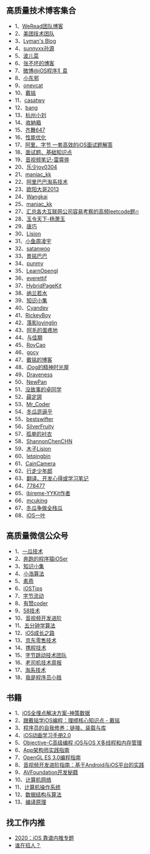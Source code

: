 
## 高质量技术博客集合

* 1、[WeRead团队博客](https://wereadteam.github.io/)
* 2、[美团技术团队](https://tech.meituan.com/)
* 3、[Lyman's Blog](http://www.lymanli.com)
* 4、[sunnyxx孙源](http://blog.sunnyxx.com)
* 5、[波儿菜](https://www.jianshu.com/u/a89bf7b8bdd8)
* 6、[张不坏的博客](https://zhangbuhuai.com)
* 7、[微博@iOS程序犭袁](https://github.com/ChenYilong)
* 8、[小东邪](https://juejin.im/user/58ec343861ff4b00691b4f26)
* 9、[onevcat](https://onevcat.com/#blog)
* 10、[戴铭](https://www.jianshu.com/u/9a4903d7e3d1)
* 11、[casatwy](https://casatwy.com)
* 12、[bang](http://blog.cnbang.net)
* 13、[杭州小刘](https://github.com/FantasticLBP/knowledge-kit/blob/master/SUMMARY.md)
* 14、[收納箱](https://juejin.im/user/5ea7963b5188256da0323498)
* 15、[齐舞647](https://juejin.im/user/5979852b5188253df6575210/posts)
* 16、[性能优化](https://github.com/skyming/iOS-Performance-Optimization)
* 17、[阿里、字节 一套高效的iOS面试题解答](https://github.com/colourful987/bytedance-alibaba-interview)
* 18、[面试题、基础知识点](https://github.com/liberalisman/iOS-InterviewQuestion-collection)
* 19、[音视频笔记-雷霄骅](https://blog.csdn.net/leixiaohua1020)
* 20、[乐少joy0304](https://github.com/joy0304/Joy-Blog)
* 21、[maniac_kk](https://juejin.im/user/5aaf755cf265da23870ea3cf/posts)
* 22、[阿里巴巴淘系技术](https://juejin.im/user/5e8558f3518825738f2b1327)
* 23、[欧阳大哥2013](https://juejin.im/user/593fb40eda2f6000673bdc61)
* 24、[Wangkai](https://juejin.im/user/5bf20f696fb9a049fb4340b0)
* 25、[maniac_kk](https://juejin.im/user/5aaf755cf265da23870ea3cf/posts)
* 27、[汇总各大互联网公司容易考察的高频leetcode题🔥](https://github.com/afatcoder/LeetcodeTop)
* 28、[玉令天下-杨萧玉](http://yulingtianxia.com)
* 29、[唐巧](http://blog.devtang.com)
* 30、[Lision](https://juejin.im/user/2189882891443278)
* 31、[小鱼周凌宇](https://juejin.im/post/6844903616696844302)
* 32、[satanwoo](http://satanwoo.github.io/)
* 33、[景铭巴巴](https://www.jianshu.com/u/c3c893a27097)
* 34、[punmy](https://punmy.cn/)
* 35、[LearnOpengl](https://learnopengl-cn.github.io)
* 36、[everettjf](https://everettjf.github.io/)
* 37、[HybridPageKit](https://dequan1331.github.io/index.html)
* 38、[纳兰若水](https://www.xuyanlan.com/archives/)
* 39、[知识小集](https://juejin.im/user/1327865776308782)
* 40、[Cyandev](https://juejin.im/user/3298190611199415)
* 41、[RickeyBoy](https://juejin.im/user/2928754706626136)
* 42、[落影loyinglin](https://github.com/loyinglin)
* 43、[阿毛的蛋疼地](https://xiangwangfeng.com/)
* 44、[与佳期](gonghonglou.com)
* 45、[RoyCao](https://juejin.im/user/4019470241649550)
* 46、[gocy](https://blog.gocy.tech/)
* 47、[戴铭的博客](https://ming1016.github.io)
* 48、[iDog的精神时光屋](https://bigporo.github.io)  
* 49、[Draveness](https://draveness.me/)
* 50、[NewPan](https://juejin.im/user/2506542239987454)
* 51、[没故事的卓同学 ](https://juejin.im/user/1926000099460664)
* 52、[薛定諤](https://juejin.im/user/325111170210045)
* 53、[Mr_Coder](https://juejin.im/user/3544481220795998)
* 54、[冬瓜逛逼乎](https://www.zhihu.com/people/desgard-duan)
* 55、[bestswifter](https://github.com/bestswifter)
* 56、[SilverFruity](https://silverfruity.github.io/)
* 57、[孤单的衬衣](https://juejin.im/user/2735240661962638)
* 58、[ShannonChenCHN](https://github.com/ShannonChenCHN)
* 59、[木子Lision](https://github.com/Lision)
* 60、[letqingbin](https://github.com/letqingbin)  
* 61、[CainCamera](https://github.com/CainKernel/blog)  
* 62、[行走少年郎](https://juejin.im/user/2488950054725101/posts)
* 63、[翻译、开发心得或学习笔记](https://github.com/nixzhu/dev-blog)
* 64、[778477](https://778477.github.io)
* 65、[ibireme-YYKit作者](https://blog.ibireme.com)
* 66、[mcuking](https://github.com/mcuking/blog)  
* 67、[冬瓜争做全栈瓜](https://www.desgard.com)
* 68、[iOS一叶](https://juejin.im/user/1899557248829438)

## 高质量微信公众号

* 1、[一瓜技术](公众号：tech_gua)
* 2、[奔跑的程序猿iOSer](公众号：iOS2679114653)
* 3、[知识小集](公众号：zsxjtip)
* 4、[小浩算法](公众号：xuesuanfa)
* 5、[素燕](公众号：gh_a97f4df5b7b9)
* 6、[iOSTips](公众号：iostips)
* 7、[字节流动](公众号：google_developer)
* 8、[有赞coder](公众号：youzan_coder)
* 9、[58技术](公众号：architects_58)
* 10、[音视频开发进阶](公众号：glumes_blog)
* 11、[五分钟学算法](公众号：CXYxiaowu)
* 12、[iOS成长之路](公众号：gh_fa77b2df3538)
* 13、[京东零售技术](公众号：jd-sys)
* 14、[携程技术](公众号：ctriptech)
* 15、[字节跳动技术团队](公众号：toutiaotechblog)
* 16、[老司机技术周报](公众号：LSJCoding)
* 17、[淘系技术](公众号：AlibabaMTT)
* 18、[我是程序员小贱](公众号：Lanj1995Q)

## 书籍

* 1、[iOS全埋点解决方案-神策数据](电子书)
* 2、[跟戴铭学iOS编程：理顺核心知识点 - 戴铭](电子书)
* 3、[程序员的自我修养：链接、装载与库](电子书)
* 4、[iOS动画学习手册2.0](电子书)
* 5、[Objective-C高级编程 iOS与OS X多线程和内存管理](电子书)
* 6、[App架构师实践指南](电子书)
* 7、[OpenGL ES 3.0编程指南 ](电子书)
* 8、[音视频开发进阶指南：基于Android与iOS平台的实践 ](电子书)
* 9、[AVFoundation开发秘籍 ](电子书)
* 10、[计算机网络 ](电子书)
* 11、[计算机操作系统 ](电子书)
* 12、[数据结构与算法 ](电子书)
* 13、[编译原理 ](电子书)

## 找工作内推

* [2020：iOS 靠谱内推专题](https://www.yuque.com/iosalliance/article/bhutav)
* [谁在招人？](https://github.com/ruanyf/weekly/issues/1315)

